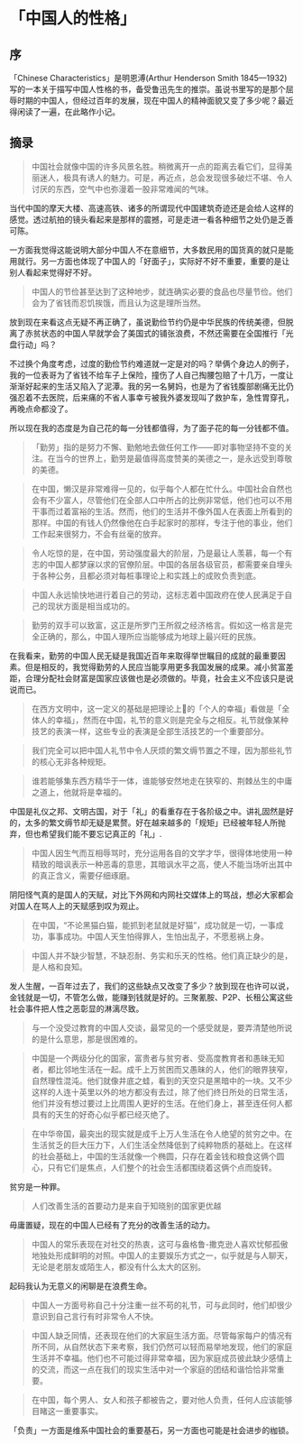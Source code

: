 # 「中国人的性格」

## 序
「Chinese Characteristics」是明恩溥(Arthur Henderson Smith 1845—1932) 写的一本关于描写中国人性格的书，备受鲁迅先生的推崇。虽说书里写的是那个屈辱时期的中国人，但经过百年的发展，现在中国人的精神面貌又变了多少呢？最近得闲读了一遍，在此略作小记。

## 摘录
> 中国社会就像中国的许多风景名胜。稍微离开一点的距离去看它们，显得美丽迷人，极具有诱人的魅力。可是，再近点，总会发现很多破烂不堪、令人讨厌的东西，空气中也弥漫着一股非常难闻的气味。

当代中国的摩天大楼、高速高铁、诸多的所谓现代中国建筑奇迹还是会给人这样的感觉。透过航拍的镜头看起来是那样的震撼，可是走进一看各种细节之处仍是乏善可陈。  

一方面我觉得这能说明大部分中国人不在意细节，大多数民用的国货真的就只是能用就行。另一方面也体现了中国人的「好面子」，实际好不好不重要，重要的是让别人看起来觉得好不好。  

> 中国人的节俭甚至达到了这种地步，就连确实必要的食品也尽量节俭。他们会为了省钱而忍饥挨饿，而且认为这是理所当然。

放到现在来看这点无疑不再正确了，虽说勤俭节约仍是中华民族的传统美德，但脱离了赤贫状态的中国人早就学会了美国式的铺张浪费，不然还需要在全国推行「光盘行动」吗？  

不过换个角度考虑，过度的勤俭节约难道就一定是对的吗？举俩个身边人的例子，我的一位表哥为了省钱不给车子上保险，撞伤了人自己掏腰包赔了十几万，一度让渐渐好起来的生活又陷入了泥潭。我的另一名舅妈，也是为了省钱腹部剧痛无比仍强忍着不去医院，后来痛的不省人事幸亏被我外婆发现叫了救护车，急性胃穿孔，再晚点命都没了。  

所以现在我的态度是为自己花的每一分钱都值得，为了面子花的每一分钱都不值。

> 「勤劳」指的是努力不懈、勤勉地去做任何工作——即对事物坚持不变的关注。在当今的世界上，勤劳是最值得高度赞美的美德之一，是永远受到尊敬的美德。

> 在中国，懒汉是非常难得一见的，似乎每个人都在忙什么。中国社会自然也会有不少富人，尽管他们在全部人口中所占的比例非常低，他们也可以不用干事而过着富裕的生活。然而，他们的生活并不像外国人在表面上所看到的那样。中国的有钱人仍然像他在白手起家时的那样，专注于他的事业，他们工作起来很努力，不会有丝毫的放弃。

> 令人吃惊的是，在中国，劳动强度最大的阶层，乃是最让人羡慕，每一个有志的中国人都梦寐以求的官僚阶层。中国的各层各级官员，都需要亲自埋头于各种公务，且都必须对每桩事理论上和实践上的成败负责到底。

> 中国人永远愉快地进行着自己的劳动，这标志着中国政府在使人民满足于自己的现状方面是相当成功的。

> 勤劳的双手可以致富，这正是所罗门王所叙之经济格言。假如这一格言是完全正确的，那么，中国人理所应当能够成为地球上最兴旺的民族。

在我看来，勤劳的中国人民无疑是我国近百年来取得举世瞩目的成就的最重要因素。但是相反的，我觉得勤劳的人民应当能享用更多我国发展的成果。减小贫富差距，合理分配社会财富是国家应该做也是必须做的。毕竟，社会主义不应该只是说说而已。  

> 在西方文明中，这一定义的基础是把理论上的「个人的幸福」看做是「全体人的幸福」，然而在中国，礼节的意义则是完全与之相反。礼节就像某种技艺的表演一样，这些专业的表演是全部生活技艺的一个重要部分。

> 我们完全可以把中国人礼节中令人厌烦的繁文缛节置之不理，因为那些礼节的核心无非各种规矩。

> 谁若能够集东西方精华于一体，谁能够安然地走在狭窄的、荆棘丛生的中庸之道上，他就将是幸福的。

中国是礼仪之邦、文明古国，对于「礼」的看重存在于各阶级之中。讲礼固然是好的，太多的繁文缛节却无疑是累赘。好在越来越多的「规矩」已经被年轻人所抛弃，但也希望我们能不要忘记真正的「礼」.

> 中国人因生气而互相辱骂时，充分运用各自的文学才华，很得体地使用一种精致的暗讽表示一种恶毒的意思，其暗讽水平之高，使人不能当场听出其中的真正含义，需要仔细琢磨。

阴阳怪气真的是国人的天赋，对比下外网和内网社交媒体上的骂战，想必大家都会对国人在骂人上的天赋感到叹为观止。

> 在中国，“不论黑猫白猫，能抓到老鼠就是好猫”，成功就是一切，一事成功，事事成功。中国人天生怕得罪人，生怕出乱子，不愿惹祸上身。

> 中国人并不缺少智慧，不缺忍耐、务实和乐天的性格。他们真正缺少的是，是人格和良知。

发人生醒，一百年过去了，我们的这些缺点又改变了多少？放到现在也许可以说，金钱就是一切，不管怎么做，能赚到钱就是好的。三聚氰胺、P2P、长租公寓这些社会事件把人性之恶彰显的淋漓尽致。  

> 与一个没受过教育的中国人交谈，最常见的一个感受就是，要弄清楚他所说的是什么意思，那是很困难的。

> 中国是一个两级分化的国家，富贵者与贫穷者、受高度教育者和愚昧无知者，都比邻地生活在一起。成千上万贫困而又愚昧的人，他们的眼界狭窄，自然理性混沌。他们就像井底之蛙，看到的天空只是黑暗中的一块。又不少这样的人连十英里以外的地方都没有去过，除了他们终日所处的日常生活，他们并没有想过要过上比周围人更好的生活。在他们身上，甚至连任何人都具有的天生的好奇心似乎都已经灭绝了。

> 在中华帝国，最突出的现实就是成千上万人生活在令人绝望的贫穷之中。在生活贫乏的巨大压力下，人们生活全然降低到了纯粹物质的基础上。在这样的社会基础上，中国的生活就像一个椭圆，只存在着金钱和粮食这俩个圆心，只有它们是焦点，人们整个的社会生活都围绕着这俩个点而旋转。

贫穷是一种罪。

> 人们改善生活的首要动力是来自于知晓别的国家更优越

毋庸置疑，现在的中国人已经有了充分的改善生活的动力。

> 中国人的常乐表现在对社交的热衷，这可与盎格鲁-撒克逊人喜欢忧郁孤傲地独处形成鲜明的对照。中国人的主要娱乐方式之一，似乎就是与人聊天，无论是老朋友或陌生人，都没有什么太大的区别。

起码我认为无意义的闲聊是在浪费生命。   

> 中国人一方面号称自己十分注重一丝不苟的礼节，可与此同时，他们却很少意识到自己言行有时非常令人不快。

> 中国人缺乏同情，还表现在他们的大家庭生活方面。尽管每家每户的情况有所不同，从自然状态下来考察，我们仍然可以轻而易举地发现，他们的家庭生活并不幸福。他们也不可能过得非常幸福，因为家庭成员彼此缺少感情上的交流，而这一点在我们的现实生活中对一个家庭的团结和谐恰恰非常重要。

> 在中国，每个男人、女人和孩子都被告之，要对他人负责，任何人应该能够目睹这一重要事实。

「负责」一方面是维系中国社会的重要基石，另一方面也可能是社会进步的枷锁。